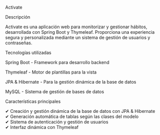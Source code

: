 Activate

Descripción

Activate es una aplicación web para monitorizar y gestionar hábitos, desarrollada con Spring Boot y Thymeleaf. Proporciona una experiencia segura y personalizada mediante un sistema de gestión de usuarios y contraseñas.

Tecnologías utilizadas

Spring Boot - Framework para desarrollo backend

Thymeleaf - Motor de plantillas para la vista

JPA & Hibernate - Para la gestión dinámica de la base de datos

MySQL - Sistema de gestión de bases de datos

Características principales

✔ Creación y gestión dinámica de la base de datos con JPA & Hibernate  
✔ Generación automática de tablas según las clases del modelo  
✔ Sistema de autenticación y gestión de usuarios  
✔ Interfaz dinámica con Thymeleaf  
